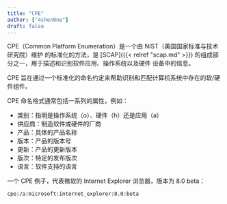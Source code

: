 ```yaml
---
title: "CPE"
author: ["4shen0ne"]
draft: false
---
```


CPE（Common Platform Enumeration）是一个由 NIST（美国国家标准与技术研究院）维护
的标准化的方法，是 [SCAP]({{< relref "scap.md" >}}) 的组成部分之一，用于描述和识别软件应用、操作系统以及硬件
设备中的信息。

CPE 旨在通过一个标准化的命名约定来帮助识别和匹配计算机系统中存在的软/硬件组件。

CPE 命名格式通常包括一系列的属性，例如：

-   类别：指明是操作系统（o）、硬件（h）还是应用（a）
-   供应商：制造软件或硬件的厂商
-   产品：具体的产品名称
-   版本：产品的版本号
-   更新：产品的更新版本
-   版次：特定的发布版次
-   语言：软件支持的语言

一个 CPE 例子，代表微软的 Internet Explorer 浏览器，版本为 8.0 beta：

```text
cpe:/a:microsoft:internet_explorer:8.0:beta
```
